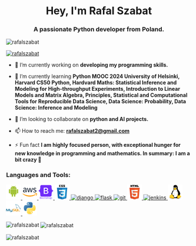 <h1 align="center">Hey, I'm Rafal Szabat</h1>
<h3 align="center">A passionate Python developer from Poland.</h3>

<p align="left"> <img src="https://komarev.com/ghpvc/?username=rafalszabat&label=Profile%20views&color=0e75b6&style=flat" alt="rafalszabat" /> </p>

<p align="left"> <a href="https://github.com/ryo-ma/github-profile-trophy"><img src="https://github-profile-trophy.vercel.app/?username=rafalszabat" alt="rafalszabat" /></a> </p>

- 🔭 I’m currently working on **developing my programming skills.**

- 🌱 I’m currently learning 
**Python MOOC 2024 University of Helsinki,
Harvard CS50 Python, 
Hardvard Maths: 
Statistical Inference and Modeling for High-throughput Experiments, 
Introduction to Linear Models and Matrix Algebra, 
Principles, Statistical and Computational Tools for Reproducible Data Science, 
Data Science: Probability, 
Data Science: Inference and Modeling**

- 👯 I’m looking to collaborate on **python and AI projects.**

- 📫 How to reach me: **rafalszabat2@gmail.com**

- ⚡ Fun fact **I am highly focused person, with exceptional hunger for new knowledge in programming and mathematics. In summary: I am a bit crazy 🤪**


<p align="left">
</p>

<h3 align="left">Languages and Tools:</h3>
<p align="left"> <a href="https://developer.android.com" target="_blank" rel="noreferrer"> <img src="https://raw.githubusercontent.com/devicons/devicon/master/icons/android/android-original-wordmark.svg" alt="android" width="40" height="40"/> </a> <a href="https://aws.amazon.com" target="_blank" rel="noreferrer"> <img src="https://raw.githubusercontent.com/devicons/devicon/master/icons/amazonwebservices/amazonwebservices-original-wordmark.svg" alt="aws" width="40" height="40"/> </a> <a href="https://getbootstrap.com" target="_blank" rel="noreferrer"> <img src="https://raw.githubusercontent.com/devicons/devicon/master/icons/bootstrap/bootstrap-plain-wordmark.svg" alt="bootstrap" width="40" height="40"/> </a> <a href="https://www.w3schools.com/css/" target="_blank" rel="noreferrer"> <img src="https://raw.githubusercontent.com/devicons/devicon/master/icons/css3/css3-original-wordmark.svg" alt="css3" width="40" height="40"/> </a> <a href="https://www.djangoproject.com/" target="_blank" rel="noreferrer"> <img src="https://cdn.worldvectorlogo.com/logos/django.svg" alt="django" width="40" height="40"/> </a> <a href="https://flask.palletsprojects.com/" target="_blank" rel="noreferrer"> <img src="https://www.vectorlogo.zone/logos/pocoo_flask/pocoo_flask-icon.svg" alt="flask" width="40" height="40"/> </a> <a href="https://git-scm.com/" target="_blank" rel="noreferrer"> <img src="https://www.vectorlogo.zone/logos/git-scm/git-scm-icon.svg" alt="git" width="40" height="40"/> </a> <a href="https://www.w3.org/html/" target="_blank" rel="noreferrer"> <img src="https://raw.githubusercontent.com/devicons/devicon/master/icons/html5/html5-original-wordmark.svg" alt="html5" width="40" height="40"/> </a> <a href="https://www.jenkins.io" target="_blank" rel="noreferrer"> <img src="https://www.vectorlogo.zone/logos/jenkins/jenkins-icon.svg" alt="jenkins" width="40" height="40"/> </a> <a href="https://www.linux.org/" target="_blank" rel="noreferrer"> <img src="https://raw.githubusercontent.com/devicons/devicon/master/icons/linux/linux-original.svg" alt="linux" width="40" height="40"/> </a> <a href="https://www.mysql.com/" target="_blank" rel="noreferrer"> <img src="https://raw.githubusercontent.com/devicons/devicon/master/icons/mysql/mysql-original-wordmark.svg" alt="mysql" width="40" height="40"/> </a> <a href="https://www.python.org" target="_blank" rel="noreferrer"> <img src="https://raw.githubusercontent.com/devicons/devicon/master/icons/python/python-original.svg" alt="python" width="40" height="40"/> </a> </p>

<p><img align="left" src="https://github-readme-stats.vercel.app/api/top-langs?username=rafalszabat&show_icons=true&locale=en&layout=compact" alt="rafalszabat" /></p>

<p>&nbsp;<img align="center" src="https://github-readme-stats.vercel.app/api?username=rafalszabat&show_icons=true&locale=en" alt="rafalszabat" /></p>

<p><img align="center" src="https://github-readme-streak-stats.herokuapp.com/?user=rafalszabat&" alt="rafalszabat" /></p>
